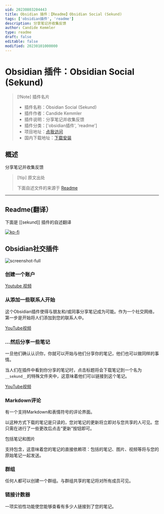 ```yaml
---
uid: 20230803204443
title: Obsidian 插件：【Readme】Obsidian Social (Sekund)
tags: ['obsidian插件', 'readme']
description: 分享笔记并收集反馈
author: Candide Kemmler
type: readme
draft: false
editable: false
modified: 20230101000000
---
```


# Obsidian 插件：Obsidian Social (Sekund)

> [!Note] 插件名片
> - 插件名称：Obsidian Social (Sekund)
> - 插件作者：Candide Kemmler
> - 插件说明：分享笔记并收集反馈
> - 插件分类：['obsidian插件', 'readme']
> - 项目地址：[点我访问](https://github.com/Sekund/sekund-plugin-react)
> - 国内下载地址：[下载安装](https://pkmer.cn/products/plugin/pluginMarket/?sekund)

## 概述

分享笔记并收集反馈



> [!tip] 原文出处
> 
>下面自述文件的来源于 [Readme](https://ghproxy.net/https://raw.githubusercontent.com/Sekund/sekund-plugin-react/main/README.md)
> 

---

## Readme(翻译）

下面是 [[sekund]] 插件的自述翻译


[![ko-fi](https://ko-fi.com/img/githubbutton_sm.svg)](https://ko-fi.com/X8X3C08KJ)
## Obsidian社交插件

![screenshot-full](screenshot-full.png)

### 创建一个账户

[Youtube 视频](https://www.youtube.com/watch?v=NejE-5SJwVk)

### 从添加一些联系人开始

这个Obsidian插件使得与朋友和/或同事分享笔记成为可能。作为一个社交网络，第一步是开始将人们添加到您的联系人中。

[YouTube视频](https://www.youtube.com/watch?v=dOmWFUkA55M)

### ...然后分享一些笔记

一旦他们确认认识你，你就可以开始与他们分享你的笔记，他们也可以做同样的事情。

当人们在插件中看到你分享的笔记时，点击标题将会下载笔记到一个名为`__sekund__`的特殊文件夹中，这意味着他们可以链接到这个笔记。

[YouTube视频](https://www.youtube.com/watch?v=dYRIT0TjHdA)

### Markdown评论

有一个支持Markdown和表情符号的评论界面。

以这种方式下载的笔记是只读的，您对笔记的更新将立即对与您共享的人可见。您只需在进行了一些更改后点击“更新”按钮即可。

包括笔记和图片

支持包含，这意味着您的笔记的直接依赖项：包括的笔记、图片、视频等将与您的原始笔记一起发送。

### 群组

任何人都可以创建一个群组。与群组共享的笔记将对所有成员可见。

### 链接计数器

一项实验性功能使您能够查看有多少人链接到了您的笔记。



